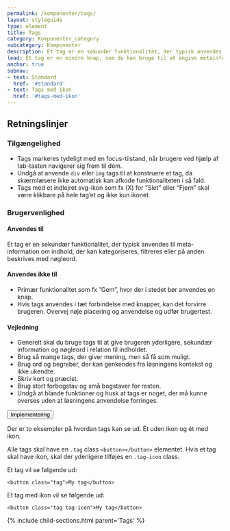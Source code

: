 ```yaml
---
permalink: /komponenter/tags/
layout: styleguide
type: element
title: Tags
category: Komponenter_category
subcategory: Komponenter
description: Et tag er en sekundær funktionalitet, der typisk anvendes til meta-information om indhold, der kan kategoriseres, filtreres eller på anden beskrives med nøgleord.
lead: Et tag er en mindre knap, som du kan bruge til at angive metainformation om indhold, der kan kategoriseres, filtreres eller på anden beskrives med nøgleord. Tags forekommer med og uden ikon.
anchor: true
subnav:
- text: Standard
  href: '#standard'
- text: Tags med ikon
  href: '#tags-med-ikon'
---
```

<h2 class="h3">Retningslinjer</h2>
<section>
  <h3 class="h4">Tilgængelighed</h3>
  <ul>
      <li>Tags markeres tydeligt med en focus-tilstand, når brugere ved hjælp af tab-tasten navigerer sig frem til dem.</li>
      <li>Undgå at anvende <code>div</code> eller <code>img</code> tags til at konstruere et tag, da skærmlæsere ikke automatisk kan afkode funktionaliteten i så fald.</li>
      <li>Tags med et indlejret svg-ikon som fx (X) for ”Slet” eller ”Fjern” skal være klikbare på hele tag’et og ikke kun ikonet.</li>
  </ul>               
</section>
<section>
  <h3 class="h4">Brugervenlighed</h3>
  <h4 class="h5">Anvendes til</h4>
  <p>Et tag er en sekundær funktionalitet, der typisk anvendes til meta-information om indhold, der kan kategoriseres, filtreres eller på anden beskrives med nøgleord.</p>
  <h4 class="h5">Anvendes ikke til</h4>
  <ul>
      <li>Primær funktionalitet som fx ”Gem”, hvor der i stedet bør anvendes en knap.</li>
      <li>Hvis tags anvendes i tæt forbindelse med knapper, kan det forvirre brugeren. Overvej nøje placering og anvendelse og udfør brugertest.</li>
  </ul>
  <h4 class="h5">Vejledning</h4>
  <ul>
      <li>Generelt skal du bruge tags til at give brugeren yderligere, sekundær information og nøgleord i relation til  indholdet. </li>
      <li>Brug så mange tags, der giver mening, men så få som muligt.</li>
      <li>Brug ord og begreber, der kan genkendes fra løsningens kontekst og ikke ukendte. </li>
      <li>Skriv kort og præcist.</li>
      <li>Brug stort forbogstav og små bogstaver for resten.</li>
      <li>Undgå at blande funktioner og husk at tags er noget, der må kunne overses uden at løsningens anvendelse forringes. </li>
  </ul>
</section>

<div class="accordion accordion-bordered mt-7">
  <button class="button-unstyled accordion-button" aria-expanded="false" aria-controls="tags-code-doc">
    Implementering
  </button>
  <div id="tags-code-doc" class="accordion-content">
        <p>Der er to eksempler på hvordan tags kan se ud. Ét uden ikon og ét med ikon.</p>
        <p>Alle tags skal have en <code>.tag</code> class <code>&lt;button&gt;&lt;/button&gt;</code> elementet. Hvis et tag skal have ikon, skal der yderligere tilføjes en <code>.tag-icon</code> class.</p>
        <p>Et tag vil se følgende ud:</p>
        <p><code>&lt;button class="tag"&gt;My tag&lt;/button&gt;</code></p>
        <p>Et tag med ikon vil se følgende ud:</p>
        <p><code>&lt;button class="tag tag-icon"&gt;My tag&lt;/button&gt;</code></p>
  </div>
</div>

{% include child-sections.html parent='Tags' %}
